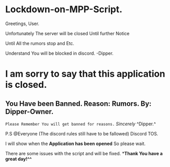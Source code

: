# Lockdown-on-MPP-Script.
Greetings, User.

Unfortunately The server will be closed Until further Notice 

Until All the rumors stop and Etc.

Understand You will be blocked in discord.
-Dipper.
# I am sorry to say that this application is closed.
## You Have been Banned. Reason: Rumors. By: Dipper-Owner.
`Please Remember You will get banned for reasons.`
*Sincerely* ^Dipper.^

P.S @Everyone (The discord rules still have to be fallowed) Discord TOS.

I will show when the **Application has been opened** So please wait.

There are some issues with the script and will be fixed.
***Thank You have a great day!^^**
